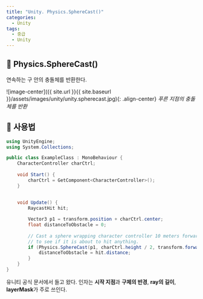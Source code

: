 ```yaml
---
title: "Unity. Physics.SphereCast()"
categories:
  - Unity
tags:
  - 중급
  - Unity
---
```


## 🌟 Physics.SphereCast()

연속하는 구 안의 충돌체를 반환한다.

![image-center]({{ site.url }}{{ site.baseurl }}/assets/images/unity/unity.spherecast.jpg){: .align-center}
_푸른 지점의 충돌체를 반환_

## 🌟 사용법

```c#
using UnityEngine;
using System.Collections;

public class ExampleClass : MonoBehaviour {
	CharacterController charCtrl;
	
	void Start() {
		charCtrl = GetComponent<CharacterController>();
	}
	
	
    void Update() {
        RaycastHit hit;

        Vector3 p1 = transform.position + charCtrl.center;
        float distanceToObstacle = 0;
        
        // Cast a sphere wrapping character controller 10 meters forward
        // to see if it is about to hit anything.
        if (Physics.SphereCast(p1, charCtrl.height / 2, transform.forward, out hit, 10)) {
        	distanceToObstacle = hit.distance;
        }
    }
}
```

유니티 공식 문서에서 들고 왔다. 인자는 **시작 지점**과 **구체의 반경**, **ray의 길이**, **layerMask**가 주로 쓰인다.